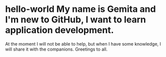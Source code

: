 # hello-world My name is Gemita and I'm new to GitHub, I want to learn application development.
At the moment I will not be able to help, but when I have some knowledge, I will share it with the companions.
Greetings to all.
